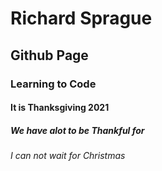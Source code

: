 # Richard Sprague
## Github Page
### Learning to Code
#### It is Thanksgiving 2021
##### We have alot to be Thankful for
###### I can not wait for Christmas

